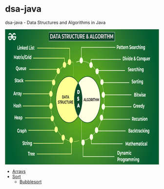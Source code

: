 # dsa-java
dsa-java - Data Structures and Algorithms in Java


<p align="center">
        <a href="https://www.linkedin.com/in/all-an/">
            <img align="center" width="804" height="444"  src="/dsaimage.png" />
        </a>
</p>

- [Arrays](https://github.com/all-an/dsa-java/tree/main/001-arrays)
- [Sort](https://github.com/all-an/dsa-java/tree/main/002-sort)
    - [Bubblesort](https://github.com/all-an/dsa-java/tree/main/002-sort/001-bubblesort)